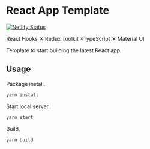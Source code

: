 # React App Template

[![Netlify Status](https://api.netlify.com/api/v1/badges/8d27476b-1cc5-4721-ac7a-7d78d382ce41/deploy-status)](https://app.netlify.com/sites/eleline-react-app/deploys)

React Hooks ✕ Redux Toolkit ×TypeScript ✕ Material UI

Template to start building the latest React app.

## Usage

Package install.

```sh
yarn install
```

Start local server.

```sh
yarn start
```

Build.

```sh
yarn build
```
